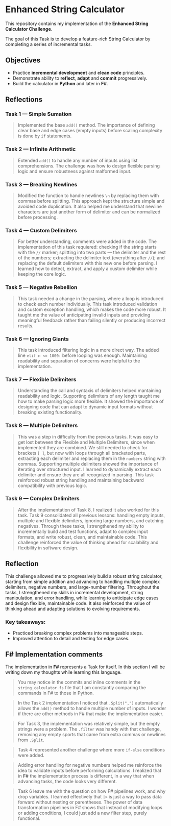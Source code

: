 # Enhanced String Calculator

This repository contains my implementation of the **Enhanced String Calculator Challenge**.

The goal of this Task is to develop a feature-rich String Calculator by completing a series of incremental tasks.

## Objectives

- Practice **incremental development** and **clean code** principles.
- Demonstrate ability to **reflect**, **adapt** and **commit** progressively.
- Build the calculator in **Python** and later in **F#**.

## Reflections

### Task 1 — Simple Sumation
> Implemented the base `add()` method.
> The importance of defining clear base and edge cases (empty inputs) before scaling complexity is done by `if` statements. 

### Task 2 — Infinite Arithmetic
> Extended `add()` to handle any number of inputs using list comprehensions.
> The challenge was how to design flexible parsing logic and ensure robustness against malformed input.

### Task 3 — Breaking Newlines
> Modified the function to handle newlines `\n` by replacing them with commas before splitting. This approach kept the structure simple and avoided code duplication. It also helped me understand that newline characters are just another form of delimiter and can be normalized before processing.

### Task 4 — Custom Delimiters
> For better understanding, comments were added in the code.
> The implementation of this task requiered: checking if the string starts with the `//` marker; splitting into two parts — the delimiter and the rest of the numbers; extracting the delimiter text (everything after `//`); and replacing the default delimiters with this new one before parsing.
> I learned how to detect, extract, and apply a custom delimiter while keeping the core logic.

### Task 5 — Negative Rebellion
> This task needed a change in the parsing, where a loop is introduced to check each number individually.
> This task introduced validation and custom exception handling, which makes the code more robust.
> It taught me the value of anticipating invalid inputs and providing meaningful feedback rather than failing silently or producing incorrect results.

### Task 6 — Ignoring Giants
> This task introduced filtering logic in a more direct way.
> The added line `elif n <= 1000:` before looping was enough.
> Maintaining readability and separation of concerns were helpful to the implementation.

### Task 7 — Flexible Delimiters
> Understanding the call and syntaxis of delimiters helped mantaining readability and logic.
> Supporting delimiters of any length taught me how to make parsing logic more flexible. It showed the importance of designing code that can adapt to dynamic input formats without breaking existing functionality.

### Task 8 — Multiple Delimiters
> This was a step in difficulty from the previous tasks. It was easy to get lost between the Flexible and Multiple Delimiters, since when implemented they are combined.
> We still needed to check for brackets `[ ]`, but now with loops through all bracketed parts, extracting each delimiter and replacing them in the `numbers` string with commas. 
> Supporting multiple delimiters showed the importance of iterating over structured input. I learned to dynamically extract each delimiter and ensure they are all recognized in parsing. This task reinforced robust string handling and maintaining backward compatibility with previous logic. 

### Task 9 — Complex Delimiters
> After the implementation of Task 8, I realized it also worked for this task.
> Task 9 consolidated all previous lessons: handling empty inputs, multiple and flexible delimiters, ignoring large numbers, and catching negatives. Through these tasks, I strengthened my ability to incrementally build and test functions, adapt to complex input formats, and write robust, clean, and maintainable code. This challenge reinforced the value of thinking ahead for scalability and flexibility in software design.

## Reflection
This challenge allowed me to progressively build a robust string calculator, starting from simple addition and advancing to handling multiple complex delimiters, negative numbers, and large-number filtering. Throughout the tasks, I strengthened my skills in incremental development, string manipulation, and error handling, while learning to anticipate edge cases and design flexible, maintainable code. It also reinforced the value of thinking ahead and adapting solutions to evolving requirements.

### Key takeaways:
- Practiced breaking complex problems into manageable steps.
- Improved attention to detail and testing for edge cases.

## F# Implementation comments
The implementation in **F#** represents a Task for itself. In this section I will be writing down my thoughts while learning this language. 
> You may notice in the commits and inline comments in the `string_calculator.fs` file that I am constantly comparing the commands in F# to those in Python.

> In the Task 2 implementation I noticed that `.Split(",")` automatically allows the `add()` method to handle multiple number of inputs. I wonder if there are other methods in F# that make the implementation easier.

> For Task 3, the implementation was relatively simple, but the empty strings were a problem. The `.filter` was handy with that challenge, removing any empty sports that came from extra commas or newlines from `.Split`.

> Task 4 represented another challenge where more `if-else` conditions were added.

> Adding error handling for negative numbers helped me reinforce the idea to validate inputs before performing calculations. I realized that in **F#** the implementation process is different, in a way that when advancing tasks, the code looks very different.

> Task 6 leave me with the question on how F# pipelines work, and why drop variables. I learned effectively that `|>` is just a way to pass data forward without nesting or parentheses.
> The power of data transformation pipelines in F# shows that instead of modifying loops or adding conditions, I could just add a new filter step, purely functional.
